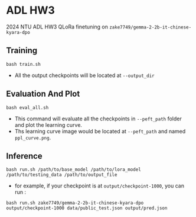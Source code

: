 # ADL HW3
2024 NTU ADL HW3
QLoRa finetuning on `zake7749/gemma-2-2b-it-chinese-kyara-dpo`

## Training
```
bash train.sh
```
* All the output checkpoints will be located at `--output_dir`

## Evaluation And Plot
```
bash eval_all.sh
```
* This command will evaluate all the checkpoints in `--peft_path` folder and plot the learning curve.
* Ths learning curve image would be located at  `--peft_path` and named `ppl_curve.png`.

## Inference
```
bash run.sh /path/to/base_model /path/to/lora_model /path/to/testing_data /path/to/output_file
```
* for example, if your checkpoint is at `output/checkpoint-1000`, you can run : 
```
bash run.sh zake7749/gemma-2-2b-it-chinese-kyara-dpo output/checkpoint-1000 data/public_test.json output/pred.json
```
